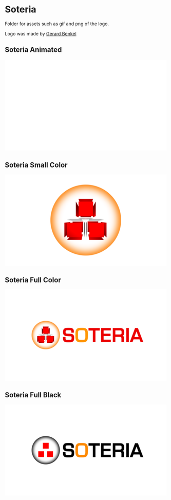# Soteria

Folder for assets such as gif and png of the logo. 

Logo was made by [Gerard Benkel](https://www.linkedin.com/in/gerard-benkel-21283013/)

## Soteria Animated
![Soteria_animated](https://raw.githubusercontent.com/leobenkel/Soteria/master/assets/Soteria_animated.gif)

## Soteria Small Color
![Soteria_small_color](https://raw.githubusercontent.com/leobenkel/Soteria/master/assets/Soteria_small_color.png)

## Soteria Full Color
![Soteria_full_color](https://raw.githubusercontent.com/leobenkel/Soteria/master/assets/Soteria_full_color.png)

## Soteria Full Black
![Soteria_full_black](https://raw.githubusercontent.com/leobenkel/Soteria/master/assets/Soteria_full_black.png)
